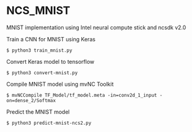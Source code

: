 # NCS_MNIST
MNIST implementation using Intel neural compute stick and ncsdk v2.0

Train a CNN for MNIST using Keras

`$ python3 train_mnist.py`

Convert Keras model to tensorflow

`$ python3 convert-mnist.py`

Compile MNIST model using mvNC Toolkit

`$ mvNCCompile TF_Model/tf_model.meta -in=conv2d_1_input -on=dense_2/Softmax`

Predict the MNIST model 

`$ python3 predict-mnist-ncs2.py`
